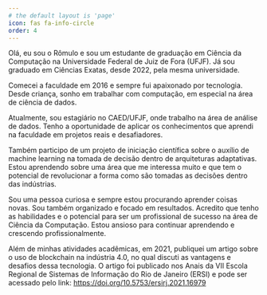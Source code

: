 ```yaml
---
# the default layout is 'page'
icon: fas fa-info-circle
order: 4
---
```


Olá, eu sou o Rômulo e sou um estudante de graduação em Ciência da Computação na Universidade Federal de Juiz de Fora (UFJF). Já sou graduado em Ciências Exatas, desde 2022, pela mesma universidade.

Comecei a faculdade em 2016 e sempre fui apaixonado por tecnologia. Desde criança, sonho em trabalhar com computação, em especial na área de ciência de dados.

Atualmente, sou estagiário no CAED/UFJF, onde trabalho na área de análise de dados. Tenho a oportunidade de aplicar os conhecimentos que aprendi na faculdade em projetos reais e desafiadores.

Também participo de um projeto de iniciação científica sobre o auxílio de machine learning na tomada de decisão dentro de arquiteturas adaptativas. Estou aprendendo sobre uma área que me interessa muito e que tem o potencial de revolucionar a forma como são tomadas as decisões dentro das indústrias.

Sou uma pessoa curiosa e sempre estou procurando aprender coisas novas. Sou também organizado e focado em resultados. Acredito que tenho as habilidades e o potencial para ser um profissional de sucesso na área de Ciência da Computação. Estou ansioso para continuar aprendendo e crescendo profissionalmente.

Além de minhas atividades acadêmicas, em 2021, publiquei um artigo sobre o uso de blockchain na indústria 4.0, no qual discuti as vantagens e desafios dessa tecnologia. O artigo foi publicado nos Anais da VII Escola Regional de Sistemas de Informação do Rio de Janeiro (ERSI) e pode ser acessado pelo link: https://doi.org/10.5753/ersirj.2021.16979